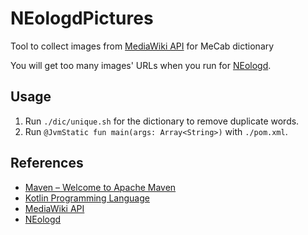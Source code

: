 # NEologdPictures

Tool to collect images from [MediaWiki API](https://www.mediawiki.org/wiki/API:Main_page) for MeCab dictionary

You will get too many images' URLs when you run for [NEologd](https://github.com/neologd/mecab-ipadic-neologd).

## Usage

1. Run `./dic/unique.sh` for the dictionary to remove duplicate words.
2. Run `@JvmStatic fun main(args: Array<String>)` with `./pom.xml`.

## References

* [Maven &#x2013; Welcome to Apache Maven](https://maven.apache.org/)
* [Kotlin Programming Language](https://kotlinlang.org/)
* [MediaWiki API](https://www.mediawiki.org/wiki/API:Main_page)
* [NEologd](https://github.com/neologd/mecab-ipadic-neologd)

